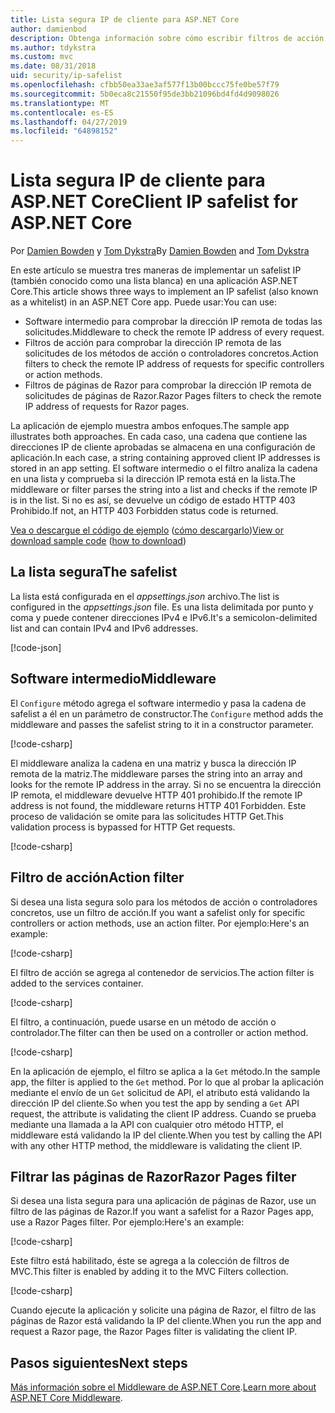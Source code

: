 ```yaml
---
title: Lista segura IP de cliente para ASP.NET Core
author: damienbod
description: Obtenga información sobre cómo escribir filtros de acción o Middleware para validar las direcciones IP remotas con una lista de direcciones IP aprobadas.
ms.author: tdykstra
ms.custom: mvc
ms.date: 08/31/2018
uid: security/ip-safelist
ms.openlocfilehash: cfbb50ea33ae3af577f13b00bccc75fe0be57f79
ms.sourcegitcommit: 5b0eca8c21550f95de3bb21096bd4fd4d9098026
ms.translationtype: MT
ms.contentlocale: es-ES
ms.lasthandoff: 04/27/2019
ms.locfileid: "64898152"
---
```

# <a name="client-ip-safelist-for-aspnet-core"></a><span data-ttu-id="92da0-103">Lista segura IP de cliente para ASP.NET Core</span><span class="sxs-lookup"><span data-stu-id="92da0-103">Client IP safelist for ASP.NET Core</span></span>

<span data-ttu-id="92da0-104">Por [Damien Bowden](https://twitter.com/damien_bod) y [Tom Dykstra](https://github.com/tdykstra)</span><span class="sxs-lookup"><span data-stu-id="92da0-104">By [Damien Bowden](https://twitter.com/damien_bod) and [Tom Dykstra](https://github.com/tdykstra)</span></span>
 
<span data-ttu-id="92da0-105">En este artículo se muestra tres maneras de implementar un safelist IP (también conocido como una lista blanca) en una aplicación ASP.NET Core.</span><span class="sxs-lookup"><span data-stu-id="92da0-105">This article shows three ways to implement an IP safelist (also known as a whitelist) in an ASP.NET Core app.</span></span> <span data-ttu-id="92da0-106">Puede usar:</span><span class="sxs-lookup"><span data-stu-id="92da0-106">You can use:</span></span>

* <span data-ttu-id="92da0-107">Software intermedio para comprobar la dirección IP remota de todas las solicitudes.</span><span class="sxs-lookup"><span data-stu-id="92da0-107">Middleware to check the remote IP address of every request.</span></span>
* <span data-ttu-id="92da0-108">Filtros de acción para comprobar la dirección IP remota de las solicitudes de los métodos de acción o controladores concretos.</span><span class="sxs-lookup"><span data-stu-id="92da0-108">Action filters to check the remote IP address of requests for specific controllers or action methods.</span></span>
* <span data-ttu-id="92da0-109">Filtros de páginas de Razor para comprobar la dirección IP remota de solicitudes de páginas de Razor.</span><span class="sxs-lookup"><span data-stu-id="92da0-109">Razor Pages filters to check the remote IP address of requests for Razor pages.</span></span>

<span data-ttu-id="92da0-110">La aplicación de ejemplo muestra ambos enfoques.</span><span class="sxs-lookup"><span data-stu-id="92da0-110">The sample app illustrates both approaches.</span></span> <span data-ttu-id="92da0-111">En cada caso, una cadena que contiene las direcciones IP de cliente aprobadas se almacena en una configuración de aplicación.</span><span class="sxs-lookup"><span data-stu-id="92da0-111">In each case, a string containing approved client IP addresses is stored in an app setting.</span></span> <span data-ttu-id="92da0-112">El software intermedio o el filtro analiza la cadena en una lista y comprueba si la dirección IP remota está en la lista.</span><span class="sxs-lookup"><span data-stu-id="92da0-112">The middleware or filter parses the string into a list and  checks if the remote IP is in the list.</span></span> <span data-ttu-id="92da0-113">Si no es así, se devuelve un código de estado HTTP 403 Prohibido.</span><span class="sxs-lookup"><span data-stu-id="92da0-113">If not, an HTTP 403 Forbidden status code is returned.</span></span>

<span data-ttu-id="92da0-114">[Vea o descargue el código de ejemplo](https://github.com/aspnet/AspNetCore.Docs/tree/master/aspnetcore/security/ip-safelist/samples/2.x/ClientIpAspNetCore) ([cómo descargarlo](xref:index#how-to-download-a-sample))</span><span class="sxs-lookup"><span data-stu-id="92da0-114">[View or download sample code](https://github.com/aspnet/AspNetCore.Docs/tree/master/aspnetcore/security/ip-safelist/samples/2.x/ClientIpAspNetCore) ([how to download](xref:index#how-to-download-a-sample))</span></span>

## <a name="the-safelist"></a><span data-ttu-id="92da0-115">La lista segura</span><span class="sxs-lookup"><span data-stu-id="92da0-115">The safelist</span></span>

<span data-ttu-id="92da0-116">La lista está configurada en el *appsettings.json* archivo.</span><span class="sxs-lookup"><span data-stu-id="92da0-116">The list is configured in the *appsettings.json* file.</span></span> <span data-ttu-id="92da0-117">Es una lista delimitada por punto y coma y puede contener direcciones IPv4 e IPv6.</span><span class="sxs-lookup"><span data-stu-id="92da0-117">It's a semicolon-delimited list and can contain IPv4 and IPv6 addresses.</span></span>

[!code-json[](ip-safelist/samples/2.x/ClientIpAspNetCore/appsettings.json?highlight=2)]

## <a name="middleware"></a><span data-ttu-id="92da0-118">Software intermedio</span><span class="sxs-lookup"><span data-stu-id="92da0-118">Middleware</span></span>

<span data-ttu-id="92da0-119">El `Configure` método agrega el software intermedio y pasa la cadena de safelist a él en un parámetro de constructor.</span><span class="sxs-lookup"><span data-stu-id="92da0-119">The `Configure` method adds the middleware and passes the safelist string to it in a constructor parameter.</span></span>

[!code-csharp[](ip-safelist/samples/2.x/ClientIpAspNetCore/Startup.cs?name=snippet_Configure&highlight=7)]

<span data-ttu-id="92da0-120">El middleware analiza la cadena en una matriz y busca la dirección IP remota de la matriz.</span><span class="sxs-lookup"><span data-stu-id="92da0-120">The middleware parses the string into an array and looks for the remote IP address in the array.</span></span> <span data-ttu-id="92da0-121">Si no se encuentra la dirección IP remota, el middleware devuelve HTTP 401 prohibido.</span><span class="sxs-lookup"><span data-stu-id="92da0-121">If the remote IP address is not found, the middleware returns HTTP 401 Forbidden.</span></span> <span data-ttu-id="92da0-122">Este proceso de validación se omite para las solicitudes HTTP Get.</span><span class="sxs-lookup"><span data-stu-id="92da0-122">This validation process is bypassed for HTTP Get requests.</span></span>

[!code-csharp[](ip-safelist/samples/2.x/ClientIpAspNetCore/AdminSafeListMiddleware.cs?name=snippet_ClassOnly)]

## <a name="action-filter"></a><span data-ttu-id="92da0-123">Filtro de acción</span><span class="sxs-lookup"><span data-stu-id="92da0-123">Action filter</span></span>

<span data-ttu-id="92da0-124">Si desea una lista segura solo para los métodos de acción o controladores concretos, use un filtro de acción.</span><span class="sxs-lookup"><span data-stu-id="92da0-124">If you want a safelist only for specific controllers or action methods, use an action filter.</span></span> <span data-ttu-id="92da0-125">Por ejemplo:</span><span class="sxs-lookup"><span data-stu-id="92da0-125">Here's an example:</span></span> 

[!code-csharp[](ip-safelist/samples/2.x/ClientIpAspNetCore/Filters/ClientIdCheckFilter.cs)]

<span data-ttu-id="92da0-126">El filtro de acción se agrega al contenedor de servicios.</span><span class="sxs-lookup"><span data-stu-id="92da0-126">The action filter is added to the services container.</span></span>

[!code-csharp[](ip-safelist/samples/2.x/ClientIpAspNetCore/Startup.cs?name=snippet_ConfigureServices&highlight=3)]

<span data-ttu-id="92da0-127">El filtro, a continuación, puede usarse en un método de acción o controlador.</span><span class="sxs-lookup"><span data-stu-id="92da0-127">The filter can then be used on a controller or action method.</span></span>

[!code-csharp[](ip-safelist/samples/2.x/ClientIpAspNetCore/Controllers/ValuesController.cs?name=snippet_Filter&highlight=1)]

<span data-ttu-id="92da0-128">En la aplicación de ejemplo, el filtro se aplica a la `Get` método.</span><span class="sxs-lookup"><span data-stu-id="92da0-128">In the sample app, the filter is applied to the `Get` method.</span></span> <span data-ttu-id="92da0-129">Por lo que al probar la aplicación mediante el envío de un `Get` solicitud de API, el atributo está validando la dirección IP del cliente.</span><span class="sxs-lookup"><span data-stu-id="92da0-129">So when you test the app by sending a `Get` API request, the attribute is validating the client IP address.</span></span> <span data-ttu-id="92da0-130">Cuando se prueba mediante una llamada a la API con cualquier otro método HTTP, el middleware está validando la IP del cliente.</span><span class="sxs-lookup"><span data-stu-id="92da0-130">When you test by calling the API with any other HTTP method, the middleware is validating the client IP.</span></span>

## <a name="razor-pages-filter"></a><span data-ttu-id="92da0-131">Filtrar las páginas de Razor</span><span class="sxs-lookup"><span data-stu-id="92da0-131">Razor Pages filter</span></span> 

<span data-ttu-id="92da0-132">Si desea una lista segura para una aplicación de páginas de Razor, use un filtro de las páginas de Razor.</span><span class="sxs-lookup"><span data-stu-id="92da0-132">If you want a safelist for a Razor Pages app, use a Razor Pages filter.</span></span> <span data-ttu-id="92da0-133">Por ejemplo:</span><span class="sxs-lookup"><span data-stu-id="92da0-133">Here's an example:</span></span> 

[!code-csharp[](ip-safelist/samples/2.x/ClientIpAspNetCore/Filters/ClientIdCheckPageFilter.cs)]

<span data-ttu-id="92da0-134">Este filtro está habilitado, éste se agrega a la colección de filtros de MVC.</span><span class="sxs-lookup"><span data-stu-id="92da0-134">This filter is enabled by adding it to the MVC Filters collection.</span></span>

[!code-csharp[](ip-safelist/samples/2.x/ClientIpAspNetCore/Startup.cs?name=snippet_ConfigureServices&highlight=7-9)]

<span data-ttu-id="92da0-135">Cuando ejecute la aplicación y solicite una página de Razor, el filtro de las páginas de Razor está validando la IP del cliente.</span><span class="sxs-lookup"><span data-stu-id="92da0-135">When you run the app and request a Razor page, the Razor Pages filter is validating the client IP.</span></span>

## <a name="next-steps"></a><span data-ttu-id="92da0-136">Pasos siguientes</span><span class="sxs-lookup"><span data-stu-id="92da0-136">Next steps</span></span>

<span data-ttu-id="92da0-137">[Más información sobre el Middleware de ASP.NET Core](xref:fundamentals/middleware/index).</span><span class="sxs-lookup"><span data-stu-id="92da0-137">[Learn more about ASP.NET Core Middleware](xref:fundamentals/middleware/index).</span></span>
